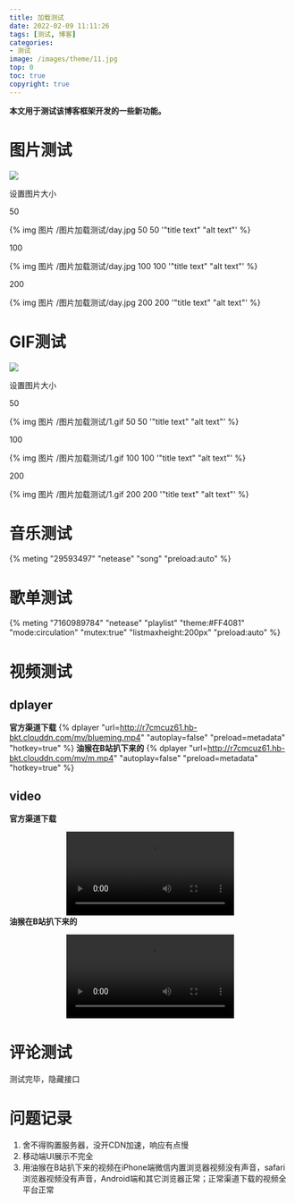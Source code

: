```yaml
---
title: 加载测试
date: 2022-02-09 11:11:26
tags: [测试, 博客]
categories:
- 测试
image: /images/theme/11.jpg
top: 0
toc: true
copyright: true
---
```


**本文用于测试该博客框架开发的一些新功能。**

<!--more-->

# 图片测试

![](/图片加载测试/day.jpg)

设置图片大小

50

{% img 图片 /图片加载测试/day.jpg 50 50 '"title text" "alt text"' %}

100

{% img 图片 /图片加载测试/day.jpg 100 100 '"title text" "alt text"' %}

200

{% img 图片 /图片加载测试/day.jpg 200 200 '"title text" "alt text"' %}

# GIF测试

![](/图片加载测试/1.gif)

设置图片大小

50

{% img 图片 /图片加载测试/1.gif 50 50 '"title text" "alt text"' %}

100

{% img 图片 /图片加载测试/1.gif 100 100 '"title text" "alt text"' %}

200

{% img 图片 /图片加载测试/1.gif 200 200 '"title text" "alt text"' %}

# 音乐测试

{% meting "29593497" "netease" "song" "preload:auto" %}

# 歌单测试

{% meting "7160989784" "netease" "playlist" "theme:#FF4081" "mode:circulation" "mutex:true" "listmaxheight:200px" "preload:auto" %}

# 视频测试

## dplayer
**官方渠道下载**
{% dplayer "url=http://r7cmcuz61.hb-bkt.clouddn.com/mv/blueming.mp4"  "autoplay=false" "preload=metadata" "hotkey=true" %}
**油猴在B站扒下来的**
{% dplayer "url=http://r7cmcuz61.hb-bkt.clouddn.com/mv/m.mp4"  "autoplay=false" "preload=metadata" "hotkey=true" %}

## video
**官方渠道下载**

<video src="http://r7cmcuz61.hb-bkt.clouddn.com/mv/y.mp4" controls="controls" style="max-width: 100%; display: block; margin-left: auto; margin-right: auto;"> test </video>
**油猴在B站扒下来的**

<video src="http://r7cmcuz61.hb-bkt.clouddn.com/mv/guiji.mp4" controls="controls" style="max-width: 100%; display: block; margin-left: auto; margin-right: auto;"> test </video>
# 评论测试

测试完毕，隐藏接口

# 问题记录

1. 舍不得购置服务器，没开CDN加速，响应有点慢
2. 移动端UI展示不完全
3. 用油猴在B站扒下来的视频在iPhone端微信内置浏览器视频没有声音，safari浏览器视频没有声音，Android端和其它浏览器正常；正常渠道下载的视频全平台正常